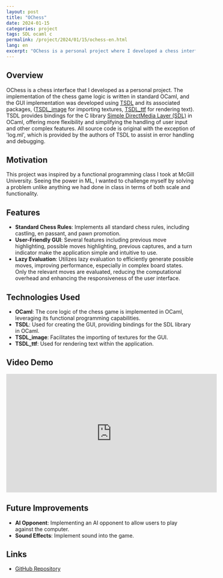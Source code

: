 ```yaml
---
layout: post
title: "OChess"
date: 2024-01-15
categories: project
tags: SDL ocaml c
permalink: /project/2024/01/15/ochess-en.html
lang: en
excerpt: "OChess is a personal project where I developed a chess interface using OCaml. It features standard chess rules, a user-friendly GUI, and robust error handling. Inspired by a functional programming class, this project showcases my skills in OCaml and full-stack application development."
---
```


## Overview
OChess is a chess interface that I developed as a personal project. The implementation of the chess game logic is written in standard OCaml, and the GUI implementation was developed using [TSDL](https://github.com/dbuenzli/tsdl) and its associated packages, ([TSDL_image](https://github.com/tokenrove/tsdl-image) for importing textures, [TSDL_ttf](https://github.com/tokenrove/tsdl-ttf) for rendering text). TSDL provides bindings for the C library  [Simple DirectMedia Layer (SDL)](https://github.com/libsdl-org/SDL) in OCaml, offering more flexibility and simplifying the handling of user input and other complex features. All source code is original with the exception of 'log.ml', which is provided by the authors of TSDL to assist in error handling and debugging.

## Motivation
This project was inspired by a functional programming class I took at McGill University. Seeing the power in ML, I wanted to challenge myself by solving a problem unlike anything we had done in class in terms of both scale and functionality.

## Features
- **Standard Chess Rules**: Implements all standard chess rules, including castling, en passant, and pawn promotion.
- **User-Friendly GUI**: Several features including previous move highlighting, possible moves highlighting, previous captures, and a turn indicator make the application simple and intuitive to use.
- **Lazy Evaluation**: Utilizes lazy evaluation to efficiently generate possible moves, improving performance, especially in complex board states. Only the relevant moves are evaluated, reducing the computational overhead and enhancing the responsiveness of the user interface.

## Technologies Used
- **OCaml**: The core logic of the chess game is implemented in OCaml, leveraging its functional programming capabilities.
- **TSDL**: Used for creating the GUI, providing bindings for the SDL library in OCaml.
- **TSDL_image**: Facilitates the importing of textures for the GUI.
- **TSDL_ttf**: Used for rendering text within the application.

## Video Demo
<iframe width="560" height="315" src="https://www.youtube.com/embed/2xmiSDq6Tb8" frameborder="0" allow="accelerometer; autoplay; encrypted-media; gyroscope; picture-in-picture" allowfullscreen></iframe>

## Future Improvements

- **AI Opponent**: Implementing an AI opponent to allow users to play against the computer.
- **Sound Effects**: Implement sound into the game.


## Links
- [GitHub Repository](https://github.com/ntonnes/ochess)